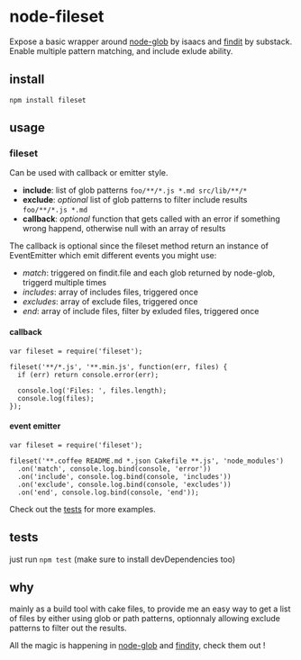 # node-fileset

Expose a basic wrapper around [node-glob](https://github.com/isaacs/node-glob) by isaacs and [findit](https://github.com/substack/node-findit) by substack. Enable multiple pattern matching, and include exlude ability.

## install

    npm install fileset

## usage

### fileset

Can be used with callback or emitter style.

* **include**: list of glob patterns `foo/**/*.js *.md src/lib/**/*`
* **exclude**: *optional* list of glob patterns to filter include results `foo/**/*.js *.md`
* **callback**: *optional* function that gets called with an error if something wrong happend, otherwise null with an array of results

The callback is optional since the fileset method return an instance of EventEmitter which emit different events you might use:

* *match*: triggered on findit.file and each glob returned by node-glob, triggerd multiple times
* *includes*: array of includes files, triggered once
* *excludes*: array of exclude files, triggered once
* *end*:  array of include files, filter by exluded files, triggered once


#### callback

    var fileset = require('fileset');

    fileset('**/*.js', '**.min.js', function(err, files) {
      if (err) return console.error(err);

      console.log('Files: ', files.length);
      console.log(files);
    });


#### event emitter

    var fileset = require('fileset');

    fileset('**.coffee README.md *.json Cakefile **.js', 'node_modules')
      .on('match', console.log.bind(console, 'error'))
      .on('include', console.log.bind(console, 'includes'))
      .on('exclude', console.log.bind(console, 'excludes'))
      .on('end', console.log.bind(console, 'end'));

Check out the [tests](https://github.com/mklabs/node-fileset/tree/master/tests) for more examples.


## tests

just run `npm test` (make sure to install devDependencies too)

## why

mainly as a build tool with cake files, to provide me an easy way to get a list of files by either using glob or path patterns, optionnaly allowing exclude patterns to filter out the results.

All the magic is happening in  [node-glob](https://github.com/isaacs/node-glob) and [findit](https://github.com/substack/node-findit)y, check them out !
